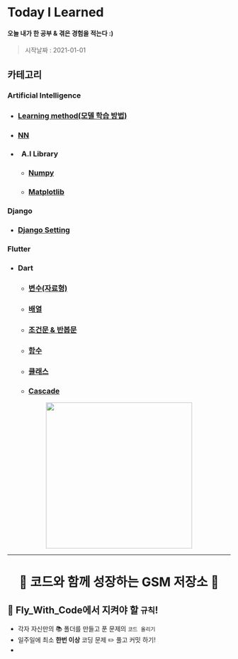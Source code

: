 # Today I Learned

#### 오늘 내가 한 공부 & 겪은 경험을 적는다 :)

> 시작날짜 : 2021-01-01

## 카테고리

### Artificial Intelligence

- ### [Learning method(모델 학습 방법)](https://github.com/BOSOEK/TIL/blob/main/A.I/Supervised%20learning.md)
- ### [NN]()
- ### &nbsp;&nbsp;A.I Library
  - ### [Numpy](https://github.com/BOSOEK/TIL/blob/main/A.I/Librarys/Numpy.md)
  - ### [Matplotlib](https://github.com/BOSOEK/TIL/blob/main/A.I/Librarys/matplotlib.md)

### Django

- ### [Django Setting](https://github.com/BOSOEK/TIL/blob/main/Django/Django_Setting.md)

### Flutter

- ### Dart
  - ### [변수(자료형)](https://github.com/BOSOEK/TIL/blob/main/Dart/Variable.md)
  - ### [배열](https://github.com/BOSOEK/TIL/blob/main/Dart/%20Arrangement.md)
  - ### [조건문 & 반봅문](https://github.com/BOSOEK/TIL/blob/main/Dart/Loob%26%20Conditional.md)
  - ### [함수](https://github.com/BOSOEK/TIL/blob/main/Dart/%20function.md)
  - ### [클래스](https://github.com/BOSOEK/TIL/blob/main/Dart/class.md)
  - ### [Cascade](https://github.com/BOSOEK/TIL/blob/main/Dart/Casecade.md)

<p align="center"><img src="https://user-images.githubusercontent.com/68007145/123586968-83663a00-d820-11eb-8935-b91936284e66.jpg" width="330"</p>   

***
# <center>🚀 코드와 함께 성장하는 GSM 저장소 🚀
## :scroll: Fly_With_Code에서 지켜야 할 ```규칙```! 
* 각자 자신만의 :books: 폴더를 만들고 푼 문제의 ```코드 올리기```
* 일주일에 최소 __한번 이상__ 코딩 문제 :pencil2: 풀고 커밋 하기!
* 
